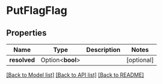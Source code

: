 # PutFlagFlag

## Properties

Name | Type | Description | Notes
------------ | ------------- | ------------- | -------------
**resolved** | Option<**bool**> |  | [optional]

[[Back to Model list]](../README.md#documentation-for-models) [[Back to API list]](../README.md#documentation-for-api-endpoints) [[Back to README]](../README.md)



